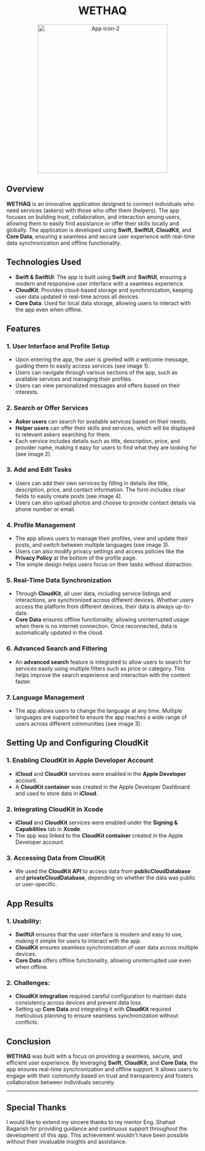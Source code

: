 <h1 align="center">WETHAQ</h1>

<p align="center">
  <img src="https://github.com/user-attachments/assets/6e867b01-6522-45fa-963c-be0939831dbd" width="340" height="388" alt="App icon-2"/>
</p>


## Overview

**WETHAQ** is an innovative application designed to connect individuals who need services (askers) with those who offer them (helpers). The app focuses on building trust, collaboration, and interaction among users, allowing them to easily find assistance or offer their skills locally and globally. The application is developed using **Swift**, **SwiftUI**, **CloudKit**, and **Core Data**, ensuring a seamless and secure user experience with real-time data synchronization and offline functionality.

## Technologies Used

- **Swift & SwiftUI**: The app is built using **Swift** and **SwiftUI**, ensuring a modern and responsive user interface with a seamless experience.
- **CloudKit**: Provides cloud-based storage and synchronization, keeping user data updated in real-time across all devices.
- **Core Data**: Used for local data storage, allowing users to interact with the app even when offline.

## Features

### 1. **User Interface and Profile Setup**
- Upon entering the app, the user is greeted with a welcome message, guiding them to easily access services (see image 1).
- Users can navigate through various sections of the app, such as available services and managing their profiles.
- Users can view personalized messages and offers based on their interests.

### 2. **Search or Offer Services**
- **Asker users** can search for available services based on their needs.
- **Helper users** can offer their skills and services, which will be displayed to relevant askers searching for them.
- Each service includes details such as title, description, price, and provider name, making it easy for users to find what they are looking for (see image 2).

### 3. **Add and Edit Tasks**
- Users can add their own services by filling in details like title, description, price, and contact information. The form includes clear fields to easily create posts (see image 4).
- Users can also upload photos and choose to provide contact details via phone number or email.

### 4. **Profile Management**
- The app allows users to manage their profiles, view and update their posts, and switch between multiple languages (see image 3).
- Users can also modify privacy settings and access policies like the **Privacy Policy** at the bottom of the profile page.
- The simple design helps users focus on their tasks without distraction.

### 5. **Real-Time Data Synchronization**
- Through **CloudKit**, all user data, including service listings and interactions, are synchronized across different devices. Whether users access the platform from different devices, their data is always up-to-date.
- **Core Data** ensures offline functionality, allowing uninterrupted usage when there is no internet connection. Once reconnected, data is automatically updated in the cloud.

### 6. **Advanced Search and Filtering**
- An **advanced search** feature is integrated to allow users to search for services easily using multiple filters such as price or category. This helps improve the search experience and interaction with the content faster.

### 7. **Language Management**
- The app allows users to change the language at any time. Multiple languages are supported to ensure the app reaches a wide range of users across different communities (see image 3).

## Setting Up and Configuring **CloudKit**

### 1. **Enabling CloudKit in Apple Developer Account**
- **iCloud** and **CloudKit** services were enabled in the **Apple Developer** account.
- A **CloudKit container** was created in the Apple Developer Dashboard and used to store data in **iCloud**.

### 2. **Integrating CloudKit in Xcode**
- **iCloud** and **CloudKit** services were enabled under the **Signing & Capabilities** tab in **Xcode**.
- The app was linked to the **CloudKit container** created in the Apple Developer account.

### 3. **Accessing Data from CloudKit**
- We used the **CloudKit API** to access data from **publicCloudDatabase** and **privateCloudDatabase**, depending on whether the data was public or user-specific.

## App Results

### 1. **Usability**:
- **SwiftUI** ensures that the user interface is modern and easy to use, making it simple for users to interact with the app.
- **CloudKit** ensures seamless synchronization of user data across multiple devices.
- **Core Data** offers offline functionality, allowing uninterrupted use even when offline.

### 2. **Challenges**:
- **CloudKit integration** required careful configuration to maintain data consistency across devices and prevent data loss.
- Setting up **Core Data** and integrating it with **CloudKit** required meticulous planning to ensure seamless synchronization without conflicts.

## Conclusion

**WETHAQ** was built with a focus on providing a seamless, secure, and efficient user experience. By leveraging **Swift**, **CloudKit**, and **Core Data**, the app ensures real-time synchronization and offline support. It allows users to engage with their community based on trust and transparency and fosters collaboration between individuals securely.

---

## Special Thanks

I would like to extend my sincere thanks to my mentor Eng. Shahad Bagarish for providing guidance and continuous support throughout the development of this app. This achievement wouldn't have been possible without their invaluable insights and assistance.

